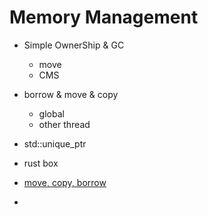 # Memory Management

- Simple OwnerShip & GC
  - move
  - CMS
- borrow & move & copy
  - global
  - other thread
- std::unique_ptr
- rust box
- [move, copy, borrow](https://gist.github.com/dubrowgn/c61372647160ae4a52f65ef91da99ddc)

-
